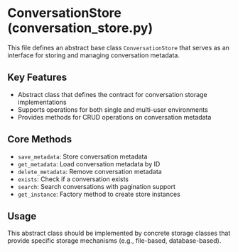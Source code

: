 # ConversationStore (conversation_store.py)

This file defines an abstract base class `ConversationStore` that serves as an interface for storing and managing conversation metadata. 

## Key Features
- Abstract class that defines the contract for conversation storage implementations
- Supports operations for both single and multi-user environments
- Provides methods for CRUD operations on conversation metadata

## Core Methods
- `save_metadata`: Store conversation metadata
- `get_metadata`: Load conversation metadata by ID
- `delete_metadata`: Remove conversation metadata
- `exists`: Check if a conversation exists
- `search`: Search conversations with pagination support
- `get_instance`: Factory method to create store instances

## Usage
This abstract class should be implemented by concrete storage classes that provide specific storage mechanisms (e.g., file-based, database-based).